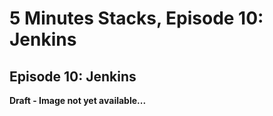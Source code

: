 # 5 Minutes Stacks, Episode 10: Jenkins

## Episode 10: Jenkins

**Draft - Image not yet available...**
